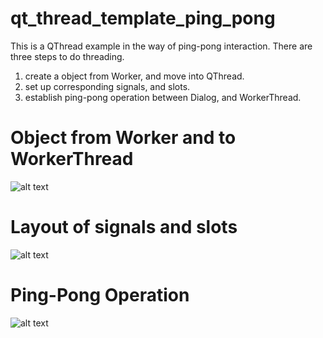 # qt_thread_template_ping_pong
This is a QThread example in the way of ping-pong interaction.
There are three steps to do threading.
1. create a object from Worker, and move into QThread.
2. set up corresponding signals, and slots.
3. establish ping-pong operation between Dialog, and WorkerThread.

# Object from Worker and to WorkerThread
![alt text](https://github.com/sleepbysleep/qt_thread_template_ping_pong/edit/main/images/worker_thread.png)

# Layout of signals and slots
![alt text](https://github.com/sleepbysleep/qt_thread_template_ping_pong/edit/main/images/signals_slots.png)

# Ping-Pong Operation
![alt text](https://github.com/sleepbysleep/qt_thread_template_ping_pong/edit/main/images/ping_pong.png)
